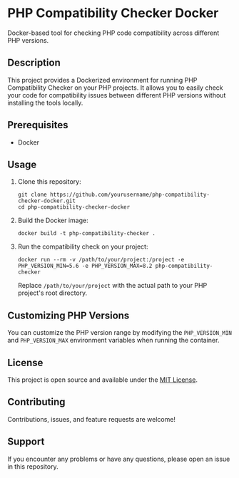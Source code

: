 # PHP Compatibility Checker Docker

Docker-based tool for checking PHP code compatibility across different PHP versions.

## Description

This project provides a Dockerized environment for running PHP Compatibility Checker on your PHP projects. It allows you to easily check your code for compatibility issues between different PHP versions without installing the tools locally.

## Prerequisites

- Docker

## Usage

1. Clone this repository:
   ```
   git clone https://github.com/yourusername/php-compatibility-checker-docker.git
   cd php-compatibility-checker-docker
   ```

2. Build the Docker image:
   ```
   docker build -t php-compatibility-checker .
   ```

3. Run the compatibility check on your project:
   ```
   docker run --rm -v /path/to/your/project:/project -e PHP_VERSION_MIN=5.6 -e PHP_VERSION_MAX=8.2 php-compatibility-checker
   ```

   Replace `/path/to/your/project` with the actual path to your PHP project's root directory.

## Customizing PHP Versions

You can customize the PHP version range by modifying the `PHP_VERSION_MIN` and `PHP_VERSION_MAX` environment variables when running the container.

## License

This project is open source and available under the [MIT License](LICENSE).

## Contributing

Contributions, issues, and feature requests are welcome!

## Support

If you encounter any problems or have any questions, please open an issue in this repository.

